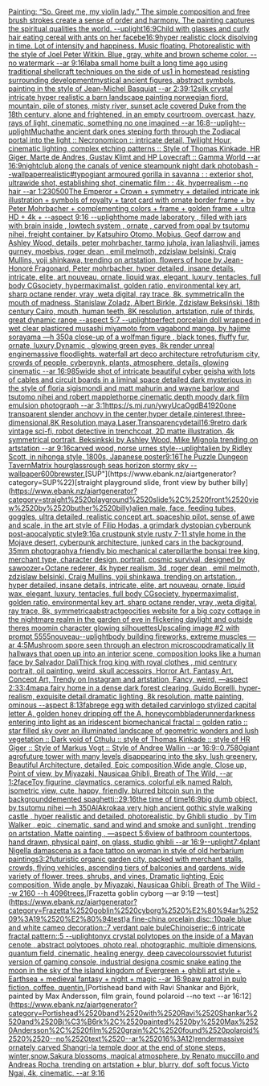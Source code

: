[Painting: “So. Greet me, my violin lady.” The simple composition and free brush strokes create a sense of order and harmony. The painting captures the spiritual qualities the world. --uplight](https://www.ebank.nz/aiartgenerator?category=Painting%3A%2520%E2%80%9CSo.%2520Greet%2520me%2C%2520my%2520violin%2520lady.%E2%80%9D%2520The%2520simple%2520composition%2520and%2520free%2520brush%2520strokes%2520create%2520a%2520sense%2520of%2520order%2520and%2520harmony.%2520The%2520painting%2520captures%2520the%2520spiritual%2520qualities%2520the%2520world.%2520--uplight)[16:9](https://www.ebank.nz/aiartgenerator?category=16%3A9)[Child with glasses and curly hair eating cereal with ants on her face](https://www.ebank.nz/aiartgenerator?category=Child%2520with%2520glasses%2520and%2520curly%2520hair%2520eating%2520cereal%2520with%2520ants%2520on%2520her%2520face)[be](https://www.ebank.nz/aiartgenerator?category=be)[16:9](https://www.ebank.nz/aiartgenerator?category=16%3A9)[hyper realistic clock disolving in time. Lot of intensity and happiness. Music floating. Photorealistic with the style of Joel Peter Witkin. Blue, gray, white and brown scheme color. --no watermark --ar 9:16](https://www.ebank.nz/aiartgenerator?category=hyper%2520realistic%2520clock%2520disolving%2520in%2520time.%2520Lot%2520of%2520intensity%2520and%2520happiness.%2520Music%2520floating.%2520Photorealistic%2520with%2520the%2520style%2520of%2520Joel%2520Peter%2520Witkin.%2520Blue%2C%2520gray%2C%2520white%2520and%2520brown%2520scheme%2520color.%2520--no%2520watermark%2520--ar%25209%3A16)[lab](https://www.ebank.nz/aiartgenerator?category=lab)[a small home built a long time ago using traditional shellcraft techniques on the side of us1 in homestead resisting surrounding development](https://www.ebank.nz/aiartgenerator?category=a%2520small%2520home%2520built%2520a%2520long%2520time%2520ago%2520using%2520traditional%2520shellcraft%2520techniques%2520on%2520the%2520side%2520of%2520us1%2520in%2520homestead%2520resisting%2520surrounding%2520development)[mystical ancient figures, abstract symbols, painting in the style of Jean-Michel Basquiat --ar 2:3](https://www.ebank.nz/aiartgenerator?category=mystical%2520ancient%2520figures%2C%2520abstract%2520symbols%2C%2520painting%2520in%2520the%2520style%2520of%2520Jean-Michel%2520Basquiat%2520--ar%25202%3A3)[9:12](https://www.ebank.nz/aiartgenerator?category=9%3A12)[silk crystal intricate hyper realistic a barn landscape painting norwegian fjord, mountain, pile of stones, misty river, sunset acle covered Duke from the 18th century, alone and frightened, in an empty courtroom, overcast, hazy, rays of light, cinematic, something no one imagined --ar 16:8](https://www.ebank.nz/aiartgenerator?category=silk%2520crystal%2520intricate%2520hyper%2520realistic%2520a%2520barn%2520landscape%2520painting%2520norwegian%2520fjord%2C%2520mountain%2C%2520pile%2520of%2520stones%2C%2520misty%2520river%2C%2520sunset%2520acle%2520covered%2520Duke%2520from%2520the%252018th%2520century%2C%2520alone%2520and%2520frightened%2C%2520in%2520an%2520empty%2520courtroom%2C%2520overcast%2C%2520hazy%2C%2520rays%2520of%2520light%2C%2520cinematic%2C%2520something%2520no%2520one%2520imagined%2520--ar%252016%3A8)[--uplight](https://www.ebank.nz/aiartgenerator?category=--uplight)[--uplight](https://www.ebank.nz/aiartgenerator?category=--uplight)[Mucha](https://www.ebank.nz/aiartgenerator?category=Mucha)[the ancient dark ones steping forth through the Zodiacal portal into the light :: Necronomicon :: intricate detail, Twilight Hour,  cinematic lighting, complex etching patterns :: Style of Thomas Kinkade, HR Giger, Marte de Andres, Gustav Klimt and HP Lovecraft :: Gamma World --ar 16:9](https://www.ebank.nz/aiartgenerator?category=the%2520ancient%2520dark%2520ones%2520steping%2520forth%2520through%2520the%2520Zodiacal%2520portal%2520into%2520the%2520light%2520%3A%3A%2520Necronomicon%2520%3A%3A%2520intricate%2520detail%2C%2520Twilight%2520Hour%2C%2520%2520cinematic%2520lighting%2C%2520complex%2520etching%2520patterns%2520%3A%3A%2520Style%2520of%2520Thomas%2520Kinkade%2C%2520HR%2520Giger%2C%2520Marte%2520de%2520Andres%2C%2520Gustav%2520Klimt%2520and%2520HP%2520Lovecraft%2520%3A%3A%2520Gamma%2520World%2520--ar%252016%3A9)[nightclub along the canals of venice steampunk night dark photobash --wallpaper](https://www.ebank.nz/aiartgenerator?category=nightclub%2520along%2520the%2520canals%2520of%2520venice%2520steampunk%2520night%2520dark%2520photobash%2520--wallpaper)[realistic](https://www.ebank.nz/aiartgenerator?category=realistic)[#typo](https://www.ebank.nz/aiartgenerator?category=%23typo)[giant armoured gorilla in savanna : : exterior shot, ultrawide shot, establishing shot, cinematic film : : 4k, hyperrealism --no hair --ar 1:2](https://www.ebank.nz/aiartgenerator?category=giant%2520armoured%2520gorilla%2520in%2520savanna%2520%3A%2520%3A%2520exterior%2520shot%2C%2520ultrawide%2520shot%2C%2520establishing%2520shot%2C%2520cinematic%2520film%2520%3A%2520%3A%25204k%2C%2520hyperrealism%2520--no%2520hair%2520--ar%25201%3A2)[30](https://www.ebank.nz/aiartgenerator?category=30)[500](https://www.ebank.nz/aiartgenerator?category=500)[The Emperor + Crown + symmetry + detailed intricate ink illustration + symbols of royalty + tarot card with ornate border frame + by Peter Mohrbacher + complementing colors + frame + golden frame + ultra HD + 4k + --aspect 9:16 --uplight](https://www.ebank.nz/aiartgenerator?category=The%2520Emperor%2520%2B%2520Crown%2520%2B%2520symmetry%2520%2B%2520detailed%2520intricate%2520ink%2520illustration%2520%2B%2520symbols%2520of%2520royalty%2520%2B%2520tarot%2520card%2520with%2520ornate%2520border%2520frame%2520%2B%2520by%2520Peter%2520Mohrbacher%2520%2B%2520complementing%2520colors%2520%2B%2520frame%2520%2B%2520golden%2520frame%2520%2B%2520ultra%2520HD%2520%2B%25204k%2520%2B%2520--aspect%25209%3A16%2520--uplight)[home made laboratory , filled with jars with brain inside  , lowtech system , ornate , carved from opal by tsutomu nihei, freight container, by Katsuhiro Otomo, Mobius, Geof darrow and Ashley Wood, details, peter mohrbacher, tarmo juhola, ivan laliashvili, james gurney, moebius, roger dean , emil melmoth, zdzislaw belsinki, Craig Mullins, yoji shinkawa, trending on artstation, flowers of hope by Jean-Honoré Fragonard, Peter mohrbacher, hyper detailed, insane details, intricate, elite, art nouveau, ornate, liquid wax, elegant, luxury, tentacles, full body CGsociety, hypermaximalist, golden ratio, environmental key art, sharp octane render, vray ,weta digital, ray trace, 8k, symmetrical](https://www.ebank.nz/aiartgenerator?category=home%2520made%2520laboratory%2520%2C%2520filled%2520with%2520jars%2520with%2520brain%2520inside%2520%2520%2C%2520lowtech%2520system%2520%2C%2520ornate%2520%2C%2520carved%2520from%2520opal%2520by%2520tsutomu%2520nihei%2C%2520freight%2520container%2C%2520by%2520Katsuhiro%2520Otomo%2C%2520Mobius%2C%2520Geof%2520darrow%2520and%2520Ashley%2520Wood%2C%2520details%2C%2520peter%2520mohrbacher%2C%2520tarmo%2520juhola%2C%2520ivan%2520laliashvili%2C%2520james%2520gurney%2C%2520moebius%2C%2520roger%2520dean%2520%2C%2520emil%2520melmoth%2C%2520zdzislaw%2520belsinki%2C%2520Craig%2520Mullins%2C%2520yoji%2520shinkawa%2C%2520trending%2520on%2520artstation%2C%2520flowers%2520of%2520hope%2520by%2520Jean-Honor%C3%A9%2520Fragonard%2C%2520Peter%2520mohrbacher%2C%2520hyper%2520detailed%2C%2520insane%2520details%2C%2520intricate%2C%2520elite%2C%2520art%2520nouveau%2C%2520ornate%2C%2520liquid%2520wax%2C%2520elegant%2C%2520luxury%2C%2520tentacles%2C%2520full%2520body%2520CGsociety%2C%2520hypermaximalist%2C%2520golden%2520ratio%2C%2520environmental%2520key%2520art%2C%2520sharp%2520octane%2520render%2C%2520vray%2520%2Cweta%2520digital%2C%2520ray%2520trace%2C%25208k%2C%2520symmetrical)[In the mouth of madness, Stanislaw Zoladz, Albert Birkle, Zdzisław Beksiński, 18th century Cairo, mouth, human teeth, 8K resolution, artstation, rule of thirds, great dynamic range --aspect 5:7 --uplight](https://www.ebank.nz/aiartgenerator?category=In%2520the%2520mouth%2520of%2520madness%2C%2520Stanislaw%2520Zoladz%2C%2520Albert%2520Birkle%2C%2520Zdzis%C5%82aw%2520Beksi%C5%84ski%2C%252018th%2520century%2520Cairo%2C%2520mouth%2C%2520human%2520teeth%2C%25208K%2520resolution%2C%2520artstation%2C%2520rule%2520of%2520thirds%2C%2520great%2520dynamic%2520range%2520--aspect%25205%3A7%2520--uplight)[perfect porcelain doll wrapped in wet clear plastic](https://www.ebank.nz/aiartgenerator?category=perfect%2520porcelain%2520doll%2520wrapped%2520in%2520wet%2520clear%2520plastic)[red musashi miyamoto from vagabond manga, by hajime sorayama —h 350](https://www.ebank.nz/aiartgenerator?category=red%2520musashi%2520miyamoto%2520from%2520vagabond%2520manga%2C%2520by%2520hajime%2520sorayama%2520%E2%80%94h%2520350)[a close-up of a wolfman figure , black tones, fluffy  fur, ornate,  luxury,Dynamic , glowing  green eyes,  8k render unreal engine](https://www.ebank.nz/aiartgenerator?category=a%2520close-up%2520of%2520a%2520wolfman%2520figure%2520%2C%2520black%2520tones%2C%2520fluffy%2520%2520fur%2C%2520ornate%2C%2520%2520luxury%2CDynamic%2520%2C%2520glowing%2520%2520green%2520eyes%2C%2520%25208k%2520render%2520unreal%2520engine)[massive floodlights. waterfall art deco architecture retrofuturism city, crowds of people, cyberpynk, plants, atmosphere, details, glowing cinematic --ar 16:9](https://www.ebank.nz/aiartgenerator?category=massive%2520floodlights.%2520waterfall%2520art%2520deco%2520architecture%2520retrofuturism%2520city%2C%2520crowds%2520of%2520people%2C%2520cyberpynk%2C%2520plants%2C%2520atmosphere%2C%2520details%2C%2520glowing%2520cinematic%2520--ar%252016%3A9)[85](https://www.ebank.nz/aiartgenerator?category=85)[wide shot of intricate beautiful cyber geisha with lots of cables and circuit boards in a liminal space detailed dark mysterious in the style of floria sigismondi and matt mahurin and wayne barlow and tsutomo nihei and robert mapplethorpe cinematic depth moody dark film emulsion photograph --ar 3:1](https://www.ebank.nz/aiartgenerator?category=wide%2520shot%2520of%2520intricate%2520beautiful%2520cyber%2520geisha%2520with%2520lots%2520of%2520cables%2520and%2520circuit%2520boards%2520in%2520a%2520liminal%2520space%2520detailed%2520dark%2520mysterious%2520in%2520the%2520style%2520of%2520floria%2520sigismondi%2520and%2520matt%2520mahurin%2520and%2520wayne%2520barlow%2520and%2520tsutomo%2520nihei%2520and%2520robert%2520mapplethorpe%2520cinematic%2520depth%2520moody%2520dark%2520film%2520emulsion%2520photograph%2520--ar%25203%3A1)[<https://s.mj.run/ywyUcaOgdB4>](https://www.ebank.nz/aiartgenerator?category=%3Chttps%3A//s.mj.run/ywyUcaOgdB4%3E)[1920](https://www.ebank.nz/aiartgenerator?category=1920)[one transparent slender anchovy  in the center,hyper detaile,pinterest,three-dimensional,8K Resolution,maya,Laser,Transparency](https://www.ebank.nz/aiartgenerator?category=one%2520transparent%2520slender%2520anchovy%2520%2520in%2520the%2520center%2Chyper%2520detaile%2Cpinterest%2Cthree-dimensional%2C8K%2520Resolution%2Cmaya%2CLaser%2CTransparency)[detail](https://www.ebank.nz/aiartgenerator?category=detail)[16:9](https://www.ebank.nz/aiartgenerator?category=16%3A9)[retro dark vintage sci-fi, robot detective in trenchcoat, 2D matte illustration, 4k symmetrical portrait, Beksinkski by Ashley Wood, Mike Mignola trending on artstation --ar 9:16](https://www.ebank.nz/aiartgenerator?category=retro%2520dark%2520vintage%2520sci-fi%2C%2520robot%2520detective%2520in%2520trenchcoat%2C%25202D%2520matte%2520illustration%2C%25204k%2520symmetrical%2520portrait%2C%2520Beksinkski%2520by%2520Ashley%2520Wood%2C%2520Mike%2520Mignola%2520trending%2520on%2520artstation%2520--ar%25209%3A16)[carved wood, norse urnes style](https://www.ebank.nz/aiartgenerator?category=carved%2520wood%2C%2520norse%2520urnes%2520style)[--uplight](https://www.ebank.nz/aiartgenerator?category=--uplight)[alien by Ridley Scott, in nihonga style, 1800s, Japanese poster](https://www.ebank.nz/aiartgenerator?category=alien%2520by%2520Ridley%2520Scott%2C%2520in%2520nihonga%2520style%2C%25201800s%2C%2520Japanese%2520poster)[9:16](https://www.ebank.nz/aiartgenerator?category=9%3A16)[The Puzzle Dungeon Tavern](https://www.ebank.nz/aiartgenerator?category=The%2520Puzzle%2520Dungeon%2520Tavern)[Matrix hourglass](https://www.ebank.nz/aiartgenerator?category=Matrix%2520hourglass)[rough seas horizon stormy sky --wallpaper](https://www.ebank.nz/aiartgenerator?category=rough%2520seas%2520horizon%2520stormy%2520sky%2520--wallpaper)[600](https://www.ebank.nz/aiartgenerator?category=600)[brewster.](https://www.ebank.nz/aiartgenerator?category=brewster.)[SUP"](https://www.ebank.nz/aiartgenerator?category=SUP%22)[straight playground slide, front view by buther billy](https://www.ebank.nz/aiartgenerator?category=straight%2520playground%2520slide%2C%2520front%2520view%2520by%2520buther%2520billy)[alien male, face, feeding tubes, goggles, ultra detailed, realistic concept art. spaceship pilot. sense of awe and scale, in the art style of Filip Hodas, a grimdark dystopian cyberpunk post-apocalyptic style](https://www.ebank.nz/aiartgenerator?category=alien%2520male%2C%2520face%2C%2520feeding%2520tubes%2C%2520goggles%2C%2520ultra%2520detailed%2C%2520realistic%2520concept%2520art.%2520spaceship%2520pilot.%2520sense%2520of%2520awe%2520and%2520scale%2C%2520in%2520the%2520art%2520style%2520of%2520Filip%2520Hodas%2C%2520a%2520grimdark%2520dystopian%2520cyberpunk%2520post-apocalyptic%2520style)[9:16](https://www.ebank.nz/aiartgenerator?category=9%3A16)[a crustpunk style rusty 7-11 style home in the Mojave desert, cyberpunk architecture, junked cars in the background, 35mm photography](https://www.ebank.nz/aiartgenerator?category=a%2520crustpunk%2520style%2520rusty%25207-11%2520style%2520home%2520in%2520the%2520Mojave%2520desert%2C%2520cyberpunk%2520architecture%2C%2520junked%2520cars%2520in%2520the%2520background%2C%252035mm%2520photography)[a friendly bio mechanical caterpillar](https://www.ebank.nz/aiartgenerator?category=a%2520friendly%2520bio%2520mechanical%2520caterpillar)[the bonsai tree king, merchant type, character design, portrait, cosmic survival, designed by sawoozer+Octane rederer, 4k hyper realism, 3d ,roger dean , emil melmoth, zdzislaw belsinki, Craig Mullins, yoji shinkawa, trending on artstation, , hyper detailed, insane details, intricate, elite, art nouveau, ornate, liquid wax, elegant, luxury, tentacles, full body CGsociety, hypermaximalist, golden ratio, environmental key art, sharp octane render, vray ,weta digital, ray trace, 8k, symmetrica](https://www.ebank.nz/aiartgenerator?category=the%2520bonsai%2520tree%2520king%2C%2520merchant%2520type%2C%2520character%2520design%2C%2520portrait%2C%2520cosmic%2520survival%2C%2520designed%2520by%2520sawoozer%2BOctane%2520rederer%2C%25204k%2520hyper%2520realism%2C%25203d%2520%2Croger%2520dean%2520%2C%2520emil%2520melmoth%2C%2520zdzislaw%2520belsinki%2C%2520Craig%2520Mullins%2C%2520yoji%2520shinkawa%2C%2520trending%2520on%2520artstation%2C%2520%2C%2520hyper%2520detailed%2C%2520insane%2520details%2C%2520intricate%2C%2520elite%2C%2520art%2520nouveau%2C%2520ornate%2C%2520liquid%2520wax%2C%2520elegant%2C%2520luxury%2C%2520tentacles%2C%2520full%2520body%2520CGsociety%2C%2520hypermaximalist%2C%2520golden%2520ratio%2C%2520environmental%2520key%2520art%2C%2520sharp%2520octane%2520render%2C%2520vray%2520%2Cweta%2520digital%2C%2520ray%2520trace%2C%25208k%2C%2520symmetrica)[abstract](https://www.ebank.nz/aiartgenerator?category=abstract)[geocities website for a big cozy cottage in the nightmare realm in the garden of eve in flickering daylight and outside theres moomin character glowing silhouettes](https://www.ebank.nz/aiartgenerator?category=geocities%2520website%2520for%2520a%2520big%2520cozy%2520cottage%2520in%2520the%2520nightmare%2520realm%2520in%2520the%2520garden%2520of%2520eve%2520in%2520flickering%2520daylight%2520and%2520outside%2520theres%2520moomin%2520character%2520glowing%2520silhouettes)[Upscaling image #2 with prompt ](https://www.ebank.nz/aiartgenerator?category=Upscaling%2520image%2520%232%2520with%2520prompt%2520)[5555](https://www.ebank.nz/aiartgenerator?category=5555)[nouveau](https://www.ebank.nz/aiartgenerator?category=nouveau)[--uplight](https://www.ebank.nz/aiartgenerator?category=--uplight)[body building fireworks, extreme muscles —ar 4:5](https://www.ebank.nz/aiartgenerator?category=body%2520building%2520fireworks%2C%2520extreme%2520muscles%2520%E2%80%94ar%25204%3A5)[Mushroom spore seen through an electron microscop](https://www.ebank.nz/aiartgenerator?category=Mushroom%2520spore%2520seen%2520through%2520an%2520electron%2520microscop)[dramatically lit hallways that open up into an interior scene, composition looks like a human face by Salvador Dali](https://www.ebank.nz/aiartgenerator?category=dramatically%2520lit%2520hallways%2520that%2520open%2520up%2520into%2520an%2520interior%2520scene%2C%2520composition%2520looks%2520like%2520a%2520human%2520face%2520by%2520Salvador%2520Dali)[Thick  frog king with royal clothes , mid centrury portrait, oil painting, weird, skull accessoirs, Horror Art, Fantasy Art, Concept Art, Trendy on Instagram and artstation, Fancy, weird, —aspect 2:3](https://www.ebank.nz/aiartgenerator?category=Thick%2520%2520frog%2520king%2520with%2520royal%2520clothes%2520%2C%2520mid%2520centrury%2520portrait%2C%2520oil%2520painting%2C%2520weird%2C%2520skull%2520accessoirs%2C%2520Horror%2520Art%2C%2520Fantasy%2520Art%2C%2520Concept%2520Art%2C%2520Trendy%2520on%2520Instagram%2520and%2520artstation%2C%2520Fancy%2C%2520weird%2C%2520%E2%80%94aspect%25202%3A3)[3:4](https://www.ebank.nz/aiartgenerator?category=3%3A4)[map](https://www.ebank.nz/aiartgenerator?category=map)[a fairy home in a dense dark forest clearing, Guido Borelli, hyper-realism, exquisite detail,dramatic lighting, 8k resolution, matte painting, ominous --aspect 8:13](https://www.ebank.nz/aiartgenerator?category=a%2520fairy%2520home%2520in%2520a%2520dense%2520dark%2520forest%2520clearing%2C%2520Guido%2520Borelli%2C%2520hyper-realism%2C%2520exquisite%2520detail%2Cdramatic%2520lighting%2C%25208k%2520resolution%2C%2520matte%2520painting%2C%2520ominous%2520--aspect%25208%3A13)[fabrege egg with detailed carvin](https://www.ebank.nz/aiartgenerator?category=fabrege%2520egg%2520with%2520detailed%2520carvin)[logo stylized capital letter A, golden honey dripping off the A, honeycomb](https://www.ebank.nz/aiartgenerator?category=logo%2520stylized%2520capital%2520letter%2520A%2C%2520golden%2520honey%2520dripping%2520off%2520the%2520A%2C%2520honeycomb)[bladerunner](https://www.ebank.nz/aiartgenerator?category=bladerunner)[darkness entering into light as an iridescent biomechanical fractal  :: golden ratio :: star filled sky over an illuminated landscape of geometric wonders and lush vegetation :: Dark void of Cthulu :: style of Thomas Kinkade :: style of HR Giger :: Style of Markus Vogt :: Style of Andree Wallin --ar 16:9](https://www.ebank.nz/aiartgenerator?category=darkness%2520entering%2520into%2520light%2520as%2520an%2520iridescent%2520biomechanical%2520fractal%2520%2520%3A%3A%2520golden%2520ratio%2520%3A%3A%2520star%2520filled%2520sky%2520over%2520an%2520illuminated%2520landscape%2520of%2520geometric%2520wonders%2520and%2520lush%2520vegetation%2520%3A%3A%2520Dark%2520void%2520of%2520Cthulu%2520%3A%3A%2520style%2520of%2520Thomas%2520Kinkade%2520%3A%3A%2520style%2520of%2520HR%2520Giger%2520%3A%3A%2520Style%2520of%2520Markus%2520Vogt%2520%3A%3A%2520Style%2520of%2520Andree%2520Wallin%2520--ar%252016%3A9)[](https://www.ebank.nz/aiartgenerator?category=)[::0.75](https://www.ebank.nz/aiartgenerator?category=%3A%3A0.75)[80](https://www.ebank.nz/aiartgenerator?category=80)[giant agrofuture tower with many levels disappearing into the sky, lush greenery, Beautiful Architecture, detailed, Epic composition,Wide angle, Close up, Point of view, by Miyazaki, Nausicaa Ghibli, Breath of The Wild, --ar 1:2](https://www.ebank.nz/aiartgenerator?category=giant%2520agrofuture%2520tower%2520with%2520many%2520levels%2520disappearing%2520into%2520the%2520sky%2C%2520lush%2520greenery%2C%2520Beautiful%2520Architecture%2C%2520detailed%2C%2520Epic%2520composition%2CWide%2520angle%2C%2520Close%2520up%2C%2520Point%2520of%2520view%2C%2520by%2520Miyazaki%2C%2520Nausicaa%2520Ghibli%2C%2520Breath%2520of%2520The%2520Wild%2C%2520--ar%25201%3A2)[face](https://www.ebank.nz/aiartgenerator?category=face)[Toy figurine, claymatics, ceramics, colorful elk named Ralph, isometric view, cute, happy, friendly, blurred bitcoin sun in the background](https://www.ebank.nz/aiartgenerator?category=Toy%2520figurine%2C%2520claymatics%2C%2520ceramics%2C%2520colorful%2520elk%2520named%2520Ralph%2C%2520isometric%2520view%2C%2520cute%2C%2520happy%2C%2520friendly%2C%2520blurred%2520bitcoin%2520sun%2520in%2520the%2520background)[demented spaghetti::](https://www.ebank.nz/aiartgenerator?category=demented%2520spaghetti%3A%3A)[2](https://www.ebank.nz/aiartgenerator?category=2)[9:16](https://www.ebank.nz/aiartgenerator?category=9%3A16)[the time of time](https://www.ebank.nz/aiartgenerator?category=the%2520time%2520of%2520time)[16:9](https://www.ebank.nz/aiartgenerator?category=16%3A9)[big dumb object, by tsutomu nihei —h 350](https://www.ebank.nz/aiartgenerator?category=big%2520dumb%2520object%2C%2520by%2520tsutomu%2520nihei%2520%E2%80%94h%2520350)[AlAkroka](https://www.ebank.nz/aiartgenerator?category=AlAkroka)[a very high ancient gothic style walking castle , hyper realistic and detailed, photorealistic, by Ghibli studio , by Tim Walker , epic , cinematic, sand and wind and smoke and sunlight , trending on artstation, Matte painting , —aspect 5:6](https://www.ebank.nz/aiartgenerator?category=a%2520very%2520high%2520ancient%2520gothic%2520style%2520walking%2520castle%2520%2C%2520hyper%2520realistic%2520and%2520detailed%2C%2520photorealistic%2C%2520by%2520Ghibli%2520studio%2520%2C%2520by%2520Tim%2520Walker%2520%2C%2520epic%2520%2C%2520cinematic%2C%2520sand%2520and%2520wind%2520and%2520smoke%2520and%2520sunlight%2520%2C%2520trending%2520on%2520artstation%2C%2520Matte%2520painting%2520%2C%2520%E2%80%94aspect%25205%3A6)[view of bathroom countertops, hand drawn, physical paint, on glass, studio ghibli --ar 16:9](https://www.ebank.nz/aiartgenerator?category=view%2520of%2520bathroom%2520countertops%2C%2520hand%2520drawn%2C%2520physical%2520paint%2C%2520on%2520glass%2C%2520studio%2520ghibli%2520--ar%252016%3A9)[--uplight](https://www.ebank.nz/aiartgenerator?category=--uplight)[7:4](https://www.ebank.nz/aiartgenerator?category=7%3A4)[plant Nigella damascena as a face tattoo on woman in style of old herbarium paintings](https://www.ebank.nz/aiartgenerator?category=plant%2520Nigella%2520damascena%2520as%2520a%2520face%2520tattoo%2520on%2520woman%2520in%2520style%2520of%2520old%2520herbarium%2520paintings)[3:2](https://www.ebank.nz/aiartgenerator?category=3%3A2)[futuristic organic garden city, packed with merchant stalls, crowds, flying vehicles, ascending tiers of balconies and gardens, wide variety of flower, trees, shrubs, and vines, Dramatic lighting, Epic composition, Wide angle, by Miyazaki, Nausicaa Ghibli, Breath of The Wild --w 2160  --h 4096](https://www.ebank.nz/aiartgenerator?category=futuristic%2520organic%2520garden%2520city%2C%2520packed%2520with%2520merchant%2520stalls%2C%2520crowds%2C%2520flying%2520vehicles%2C%2520ascending%2520tiers%2520of%2520balconies%2520and%2520gardens%2C%2520wide%2520variety%2520of%2520flower%2C%2520trees%2C%2520shrubs%2C%2520and%2520vines%2C%2520Dramatic%2520lighting%2C%2520Epic%2520composition%2C%2520Wide%2520angle%2C%2520by%2520Miyazaki%2C%2520Nausicaa%2520Ghibli%2C%2520Breath%2520of%2520The%2520Wild%2520--w%25202160%2520%2520--h%25204096)[trees.](https://www.ebank.nz/aiartgenerator?category=trees.)[Frazetta goblin cyborg —ar 9:19 —test](https://www.ebank.nz/aiartgenerator?category=Frazetta%2520goblin%2520cyborg%2520%E2%80%94ar%25209%3A19%2520%E2%80%94test)[a fine-china orcelain disc::10pale blue  and white cameo decoration::7 verdant pale buleChinoiserie::6  intricate fractal pattern::5  --uplight](https://www.ebank.nz/aiartgenerator?category=a%2520fine-china%2520orcelain%2520disc%3A%3A10pale%2520blue%2520%2520and%2520white%2520cameo%2520decoration%3A%3A7%2520verdant%2520pale%2520buleChinoiserie%3A%3A6%2520%2520intricate%2520fractal%2520pattern%3A%3A5%2520%2520--uplight)[onyx crystal polytopes on the inside of a Mayan cenote , abstract polytopes, photo real, photographic, multiple dimensions, quantum field, cinematic, healing energy, deep cave](https://www.ebank.nz/aiartgenerator?category=onyx%2520crystal%2520polytopes%2520on%2520the%2520inside%2520of%2520a%2520Mayan%2520cenote%2520%2C%2520abstract%2520polytopes%2C%2520photo%2520real%2C%2520photographic%2C%2520multiple%2520dimensions%2C%2520quantum%2520field%2C%2520cinematic%2C%2520healing%2520energy%2C%2520deep%2520cave)[colours](https://www.ebank.nz/aiartgenerator?category=colours)[soviet futurist version of gaming console, industrial design](https://www.ebank.nz/aiartgenerator?category=soviet%2520futurist%2520version%2520of%2520gaming%2520console%2C%2520industrial%2520design)[a cosmic snake eating the moon in the sky of the island kingdom of Evergreen + ghibli art style + Earthsea + medieval fantasy + night + magic --ar 16:9](https://www.ebank.nz/aiartgenerator?category=a%2520cosmic%2520snake%2520eating%2520the%2520moon%2520in%2520the%2520sky%2520of%2520the%2520island%2520kingdom%2520of%2520Evergreen%2520%2B%2520ghibli%2520art%2520style%2520%2B%2520Earthsea%2520%2B%2520medieval%2520fantasy%2520%2B%2520night%2520%2B%2520magic%2520--ar%252016%3A9)[paw patrol in pulp fiction. coffee. quentin.](https://www.ebank.nz/aiartgenerator?category=paw%2520patrol%2520in%2520pulp%2520fiction.%2520coffee.%2520quentin.)[Portishead band with Ravi Shankar and Björk, painted by Max Andersson, film grain, found polaroid  --no text --ar 16:12](https://www.ebank.nz/aiartgenerator?category=Portishead%2520band%2520with%2520Ravi%2520Shankar%2520and%2520Bj%C3%B6rk%2C%2520painted%2520by%2520Max%2520Andersson%2C%2520film%2520grain%2C%2520found%2520polaroid%2520%2520--no%2520text%2520--ar%252016%3A12)[render](https://www.ebank.nz/aiartgenerator?category=render)[massive ornately carved Shangri-la temple door at the end of stone steps, winter,snow,Sakura blossoms, magical atmosphere, by Renato muccillo and Andreas Rocha, trending on artstation + blur, blurry, dof, soft focus,Victo Ngai, 4k, cinematic, --ar 9:16](https://www.ebank.nz/aiartgenerator?category=massive%2520ornately%2520carved%2520Shangri-la%2520temple%2520door%2520at%2520the%2520end%2520of%2520stone%2520steps%2C%2520winter%2Csnow%2CSakura%2520blossoms%2C%2520magical%2520atmosphere%2C%2520by%2520Renato%2520muccillo%2520and%2520Andreas%2520Rocha%2C%2520trending%2520on%2520artstation%2520%2B%2520blur%2C%2520blurry%2C%2520dof%2C%2520soft%2520focus%2CVicto%2520Ngai%2C%25204k%2C%2520cinematic%2C%2520--ar%25209%3A16)